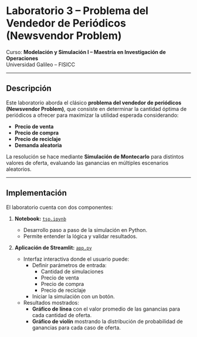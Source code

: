 # Laboratorio 3 – Problema del Vendedor de Periódicos (Newsvendor Problem)

Curso: **Modelación y Simulación I – Maestría en Investigación de Operaciones**  
Universidad Galileo – FISICC  

---

## Descripción  
Este laboratorio aborda el clásico **problema del vendedor de periódicos (Newsvendor Problem)**, que consiste en determinar la cantidad óptima de periódicos a ofrecer para maximizar la utilidad esperada considerando:

- **Precio de venta**
- **Precio de compra**
- **Precio de reciclaje**
- **Demanda aleatoria**

La resolución se hace mediante **Simulación de Montecarlo** para distintos valores de oferta, evaluando las ganancias en múltiples escenarios aleatorios.

---

## Implementación  

El laboratorio cuenta con dos componentes:

1. **Notebook:** [`tsp.ipynb`](./tsp.ipynb)  
   - Desarrollo paso a paso de la simulación en Python.  
   - Permite entender la lógica y validar resultados.  

2. **Aplicación de Streamlit:** [`app.py`](./app.py)  
   - Interfaz interactiva donde el usuario puede:  
     - Definir parámetros de entrada:  
       - Cantidad de simulaciones  
       - Precio de venta  
       - Precio de compra  
       - Precio de reciclaje  
     - Iniciar la simulación con un botón.  
   - Resultados mostrados:  
     - **Gráfico de línea** con el valor promedio de las ganancias para cada cantidad de oferta.  
     - **Gráfico de violín** mostrando la distribución de probabilidad de ganancias para cada caso de oferta.
     